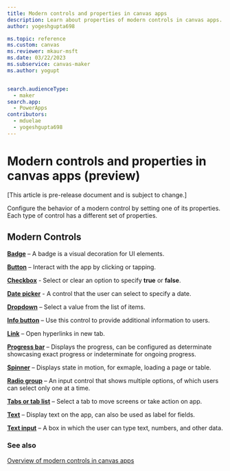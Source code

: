 ```yaml
---
title: Modern controls and properties in canvas apps
description: Learn about properties of modern controls in canvas apps.
author: yogeshgupta698

ms.topic: reference
ms.custom: canvas
ms.reviewer: mkaur-msft
ms.date: 03/22/2023
ms.subservice: canvas-maker
ms.author: yogupt


search.audienceType:
  - maker
search.app:
  - PowerApps
contributors:
  - mduelae
  - yogeshgupta698
---
```


# Modern controls and properties in canvas apps (preview)

[This article is pre-release document and is subject to change.]

Configure the behavior of a modern control by setting one of its properties. Each type of control has a different set of properties.


## Modern Controls

**[Badge](modern-controls-badge.md)** – A badge is a visual decoration for UI elements.

**[Button](modern-control-button.md)** – Interact with the app by clicking or tapping.

**[Checkbox](modern-control-checkbox.md)** - Select or clear an option to specify **true** or **false**.

**[Date picker](modern-controls-date-picker.md)** - A control that the user can select to specify a date.

**[Dropdown](modern-control-dropdown.md)** – Select a value from the list of items.

**[Info button](modern-control-info-button.md)** – Use this control to provide additional information to users.

**[Link](modern-control-link.md)** – Open hyperlinks in new tab.

**[Progress bar](modern-control-progress-bar.md)** – Displays the progress, can be configured as determinate showcasing exact progress or indeterminate for ongoing progress.

**[Spinner](modern-control-spinner.md)** – Displays state in motion, for exmaple, loading a page or table.


**[Radio group](modern-controls-radio-group.md)** – An input control that shows multiple options, of which users can select only one at a time.

**[Tabs or tab list](modern-control-tabs-or-tabs-list.md)** – Select a tab to move screens or take action on app.

**[Text](modern-control-text.md)** – Display text on the app, can also be used as label for fields.

**[Text input](modern-control-text-input.md)** – A box in which the user can type text, numbers, and other data.



### See also
[Overview of modern controls in canvas apps](overview-modern-controls.md)




